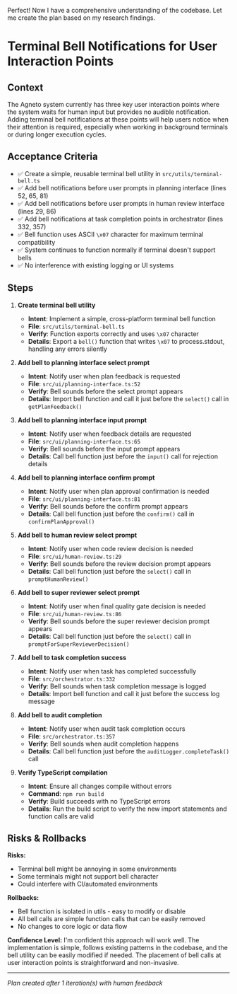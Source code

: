 Perfect! Now I have a comprehensive understanding of the codebase. Let me create the plan based on my research findings.

# Terminal Bell Notifications for User Interaction Points

## Context

The Agneto system currently has three key user interaction points where the system waits for human input but provides no audible notification. Adding terminal bell notifications at these points will help users notice when their attention is required, especially when working in background terminals or during longer execution cycles.

## Acceptance Criteria

- ✅ Create a simple, reusable terminal bell utility in `src/utils/terminal-bell.ts`
- ✅ Add bell notifications before user prompts in planning interface (lines 52, 65, 81)
- ✅ Add bell notifications before user prompts in human review interface (lines 29, 86)  
- ✅ Add bell notifications at task completion points in orchestrator (lines 332, 357)
- ✅ Bell function uses ASCII `\x07` character for maximum terminal compatibility
- ✅ System continues to function normally if terminal doesn't support bells
- ✅ No interference with existing logging or UI systems

## Steps

1. **Create terminal bell utility**
   - **Intent**: Implement a simple, cross-platform terminal bell function
   - **File**: `src/utils/terminal-bell.ts`
   - **Verify**: Function exports correctly and uses `\x07` character
   - **Details**: Export a `bell()` function that writes `\x07` to process.stdout, handling any errors silently

2. **Add bell to planning interface select prompt**
   - **Intent**: Notify user when plan feedback is requested  
   - **File**: `src/ui/planning-interface.ts:52`
   - **Verify**: Bell sounds before the select prompt appears
   - **Details**: Import bell function and call it just before the `select()` call in `getPlanFeedback()`

3. **Add bell to planning interface input prompt**
   - **Intent**: Notify user when feedback details are requested
   - **File**: `src/ui/planning-interface.ts:65` 
   - **Verify**: Bell sounds before the input prompt appears
   - **Details**: Call bell function just before the `input()` call for rejection details

4. **Add bell to planning interface confirm prompt**
   - **Intent**: Notify user when plan approval confirmation is needed
   - **File**: `src/ui/planning-interface.ts:81`
   - **Verify**: Bell sounds before the confirm prompt appears  
   - **Details**: Call bell function just before the `confirm()` call in `confirmPlanApproval()`

5. **Add bell to human review select prompt**
   - **Intent**: Notify user when code review decision is needed
   - **File**: `src/ui/human-review.ts:29`
   - **Verify**: Bell sounds before the review decision prompt appears
   - **Details**: Call bell function just before the `select()` call in `promptHumanReview()`

6. **Add bell to super reviewer select prompt**
   - **Intent**: Notify user when final quality gate decision is needed
   - **File**: `src/ui/human-review.ts:86`
   - **Verify**: Bell sounds before the super reviewer decision prompt appears
   - **Details**: Call bell function just before the `select()` call in `promptForSuperReviewerDecision()`

7. **Add bell to task completion success**
   - **Intent**: Notify user when task has completed successfully
   - **File**: `src/orchestrator.ts:332`
   - **Verify**: Bell sounds when task completion message is logged
   - **Details**: Import bell function and call it just before the success log message

8. **Add bell to audit completion**
   - **Intent**: Notify user when audit task completion occurs
   - **File**: `src/orchestrator.ts:357`
   - **Verify**: Bell sounds when audit completion happens
   - **Details**: Call bell function just before the `auditLogger.completeTask()` call

9. **Verify TypeScript compilation**
   - **Intent**: Ensure all changes compile without errors
   - **Command**: `npm run build`
   - **Verify**: Build succeeds with no TypeScript errors
   - **Details**: Run the build script to verify the new import statements and function calls are valid

## Risks & Rollbacks

**Risks:**
- Terminal bell might be annoying in some environments
- Some terminals might not support bell character
- Could interfere with CI/automated environments

**Rollbacks:**
- Bell function is isolated in utils - easy to modify or disable
- All bell calls are simple function calls that can be easily removed
- No changes to core logic or data flow

**Confidence Level:** I'm confident this approach will work well. The implementation is simple, follows existing patterns in the codebase, and the bell utility can be easily modified if needed. The placement of bell calls at user interaction points is straightforward and non-invasive.

---
_Plan created after 1 iteration(s) with human feedback_
